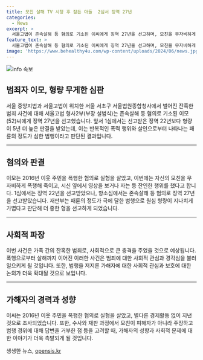 ```yaml
---
title: 모친 살해 TV 시청 후 잠든 아들  2심서 징역 27년
categories:
  - News
excerpt: >
  서울고법이 존속살해 등 혐의로 기소된 이씨에게 징역 27년을 선고하며, 모친을 무자비하게 폭행해 사망시킨 범행으로 더 중한 형을 부과했다. 범행은 이씨가 어머니를 폭행하고 영상을 보고 자거나 몸을 덮고 자는 등 무자비했으며, 이에 대해 재판부는 패륜의 정도가 극에 달한 범행이라며 1심 형량이 부당하다고 판단했다. 지난해 9월 숨진 모친은 21개의 갈비뼈가 부러진 상태로 발견되며, 이씨는 과거에도 폭행 혐의로 실형을 살았고, 경제활동이 없는 것으로 조사됐다.
feature_text: >
  서울고법이 존속살해 등 혐의로 기소된 이씨에게 징역 27년을 선고하며, 모친을 무자비하게 폭행해 사망시킨 범행으로 더 중한 형을 부과했다. 범행은 이씨가 어머니를 폭행하고 영상을 보고 자거나 몸을 덮고 자는 등 무자비했으며, 이에 대해 재판부는 패륜의 정도가 극에 달한 범행이라며 1심 형량이 부당하다고 판단했다. 지난해 9월 숨진 모친은 21개의 갈비뼈가 부러진 상태로 발견되며, 이씨는 과거에도 폭행 혐의로 실형을 살았고, 경제활동이 없는 것으로 조사됐다.
image: 'https://www.behealthy4u.com/wp-content/uploads/2024/06/news.jpg'
---
```


<p><img src="https://www.behealthy4u.com/wp-content/uploads/2024/06/news.jpg" alt="info 속보" /></p>

<h2 data-ke-size="size26">범죄자 이모, 형량 무게한 심판</h2>

<p data-ke-size="size16">서울 중앙지법과 서울고법이 위치한 서울 서초구 서울법원종합청사에서 벌어진 잔혹한 범죄 사건에 대해 서울고법 형사2부(부장 설범식)는 존속살해 등 혐의로 기소된 이모(52)씨에게 징역 27년을 선고했습니다. 앞서 1심에서는 선고받은 징역 22년보다 형량이 5년 더 높은 판결을 받았는데, 이는 반복적인 폭력 행위와 살인으로부터 나타나는 패륜의 정도가 심한 범행이라고 판단된 결과입니다.</p>

<hr>

<h2 data-ke-size="size26">혐의와 판결</h2>

<p data-ke-size="size16">이모는 2016년 이웃 주민을 폭행한 혐의로 실형을 살았고, 이번에는 자신의 모친을 무자비하게 폭행해 죽이고, 시신 옆에서 영상을 보거나 자는 등 잔인한 행위를 했다고 합니다. 1심에서는 징역 22년을 선고받았으나, 항소심에서는 존속살해 등 혐의로 징역 27년을 선고받았습니다. 재판부는 패륜의 정도가 극에 달한 범행으로 원심 형량이 지나치게 가볍다고 판단해 더 중한 형을 선고하게 되었습니다.</p>

<hr>

<h2 data-ke-size="size26">사회적 파장</h2>

<p data-ke-size="size16">이번 사건은 가족 간의 잔혹한 범죄로, 사회적으로 큰 충격을 주었을 것으로 예상됩니다. 폭행으로부터 살해까지 이어진 이러한 사건은 범죄에 대한 사회적 관심과 경각심을 불러일으키게 될 것입니다. 또한, 범행을 저지른 가해자에 대한 사회적 관심과 보호에 대한 논의가 더욱 확대될 것으로 보입니다.</p>

<hr>

<h2 data-ke-size="size26">가해자의 경력과 성향</h2>

<p data-ke-size="size16">이씨는 2016년 이웃 주민을 폭행한 혐의로 실형을 살았고, 별다른 경제활동 없이 지낸 것으로 조사되었습니다. 또한, 수사와 재판 과정에서 모친이 피해자가 아니라 주장하고 범행 경위에 대해 답변을 거부한 점 등을 고려할 때, 가해자의 성향과 사회적 문제에 대한 이야기가 더욱 촉발되게 될 것입니다.</p>
생생한 뉴스, <a href="https://opensis.kr" rel="dofollow">opensis.kr</a>



